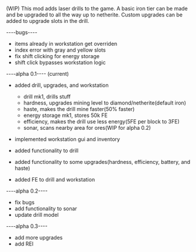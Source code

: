 (WIP) This mod adds laser drills to the game. A basic iron tier can be made and be upgraded to all the way up to netherite. Custom upgrades can be added to upgrade slots in the drill.

----bugs----
 - items already in workstation get overriden
 - index error with gray and yellow slots
 - fix shift clicking for energy storage
 - shift click bypasses workstation logic

----alpha 0.1---- (current)
 - added drill, upgrades, and workstation
   - drill mk1, drills stuff
   - hardness, upgrades mining level to diamond/netherite(default iron)
   - haste, makes the drill mine faster(50% faster)
   - energy storage mk1, stores 50k FE
   - efficiency, makes the drill use less energy(5FE per block to 3FE)
   - sonar, scans nearby area for ores(WIP for alpha 0.2)

 - implemented workstation gui and inventory

 - added functionality to drill
 - added functionality to some upgrades(hardness, efficiency, battery, and haste)

 - added FE to drill and workstation

----alpha 0.2----
 - fix bugs
 - add functionality to sonar
 - update drill model


----alpha 0.3----
 - add more upgrades
 - add REI
